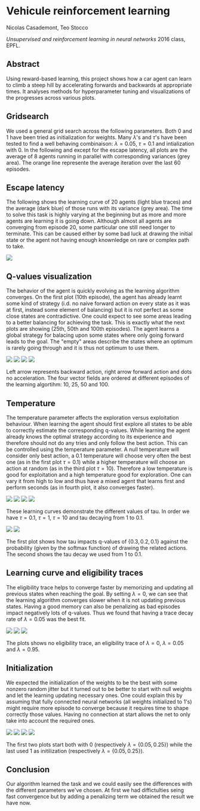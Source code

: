 # Vehicule reinforcement learning

Nicolas Casademont, Teo Stocco

*Unsupervised and reinforcement learning in neural networks* 2016 class, EPFL.

## Abstract

Using reward-based learning, this project shows how a car agent can learn to climb a steep hill by accelerating forwards and backwards at appropriate times. It analyses methods for hyperparameter tuning and visualizations of the progresses across various plots.

## Gridsearch

We used a general grid search across the following parameters. Both $0$ and $1$ have been tried as initialization for weights. Many $\lambda$'s and $\tau$'s have been tested to find a well behaving combinaison: $\lambda=0.05$, $\tau=0.1$ and intialization with $0$. In the following and except for the escape latency, all plots are the average of 8 agents running in parallel with corresponding variances (grey area). The orange line represente the average iteration over the last 60 episodes.

## Escape latency

The following shows the learning curve of 20 agents (light blue traces) and the average (dark blue) of those runs with its variance (grey area). The time to solve this task is highly varying at the beginning but as more and more agents are learning it is going down. Although almost all agents are converging from episode 20, some particular one still need longer to terminate. This can be caused either by some bad luck at drawing the initial state or the agent not having enough knownledge on rare or complex path to take.

![](./figures/20agents.jpg)

## Q-values visualization

The behavior of the agent is quickly evolving as the learning algorithm converges. On the first plot (10th episode), the agent has already learnt some kind of strategy (i.d. no naive forward action on every state as it was at first, instead some element of balancing) but it is not perfect as some close states are contradictive. One could expect to see some areas leading to a better balancing for achieving the task. This is exactly what the next plots are showing (25th, 50th and 100th episodes). The agent learns a global strategy for balacing upon some states where only going forward leads to the goal. The "empty" areas describe the states where an optimum is rarely going through and it is thus not optimum to use them.

![](./figures/epi10.png)
![](./figures/epi25.png)
![](./figures/epi50.png)
![](./figures/epi100.png)

Left arrow represents backward action, right arrow forward action and dots no acceleration. The four vector fields are ordered at different episodes of the learning algortihm: 10, 25, 50 and 100.

## Temperature

The temperature parameter affects the exploration versus exploitation behaviour. When learning the agent should first explore all states to be able to correctly estimate the corresponding q-values. While learning the agent already knows the optimal strategy according to its experience and therefore should not do any tries and only follow the best action. This can be controlled using the temperature parameter. A null temperature will consider only best action, a $0.1$ temperature will choose very often the best one (as in the first plot $\tau=0.1$) while a higher temperature will choose an action at random (as in the third plot $\tau=10$). Therefore a low temperature is good for exploitation and a high temperature good for exploration. One can vary it from high to low and thus have a mixed agent that learns first and perform seconds (as in fourth plot, it also converges faster).

![](./figures/f0-l0.25-t0.1.jpg)
![](./figures/f0-l0.25-t1.jpg)
![](./figures/f0-l0.25-t10.jpg)
![](./figures/f0-l0.25-tm.jpg)

These learning curves demonstrate the different values of tau. In order we have $\tau=0.1$, $\tau=1$, $\tau=10$ and tau decaying from $1$ to $0.1$.

![](./figures/softmax.jpg)
![](./figures/taum.jpg)

The first plot shows how tau impacts q-values of $\{0.3, 0.2, 0.1\}$ against the probability (given by the softmax function) of drawing the related actions. The second shows the tau decay we used from $1$ to $0.1$.

## Learning curve and eligibility traces

The eligibility trace helps to converge faster by memorizing and updating all previous states when reaching the goal. By setting $\lambda=0$, we can see that the learning algorithm converges slower when it is not updating previous states. Having a good memory can also be penalizing as bad episodes impact negatively lots of q-values. Thus we found that having a trace decay rate of $\lambda=0.05$ was the best fit.

![](./figures/f0-l0-t0.1.jpg)
![](./figures/f0-l0.05-t0.1.jpg)
![](./figures/f0-l0.95-t0.1.jpg)

The plots shows no eligibility trace, an eligibility trace of $\lambda=0$, $\lambda=0.05$ and $\lambda=0.95$.

## Initialization

We expected the initialization of the weights to be the best with some nonzero random jitter but it turned out to be better to start with null weights and let the learning updating necessary ones. One could explain this by assuming that fully connected neural networks (all weights initialized to $1$'s) might require more episode to converge because it requires time to shape correctly those values. Having no connection at start allows the net to only take into account the required ones.

![](./figures/f0-l0.05-t0.1.jpg)
![](./figures/f0-l0.25-t0.1.jpg)
![](./figures/f1-l0.05-t0.1.jpg)
![](./figures/f1-l0.25-t0.1.jpg)

The first two plots start both with $0$ (respectively $\lambda=\{0.05,0.25\}$) while the last used $1$ as initilization (respectively $\lambda=\{0.05,0.25\}$).

## Conclusion

Our algorithm learned the task and we could easily see the differences with the different parameters we've chosen. At first we had diffictulties seing fast convergence but by adding a penalizing term we obtained the result we have now. 


